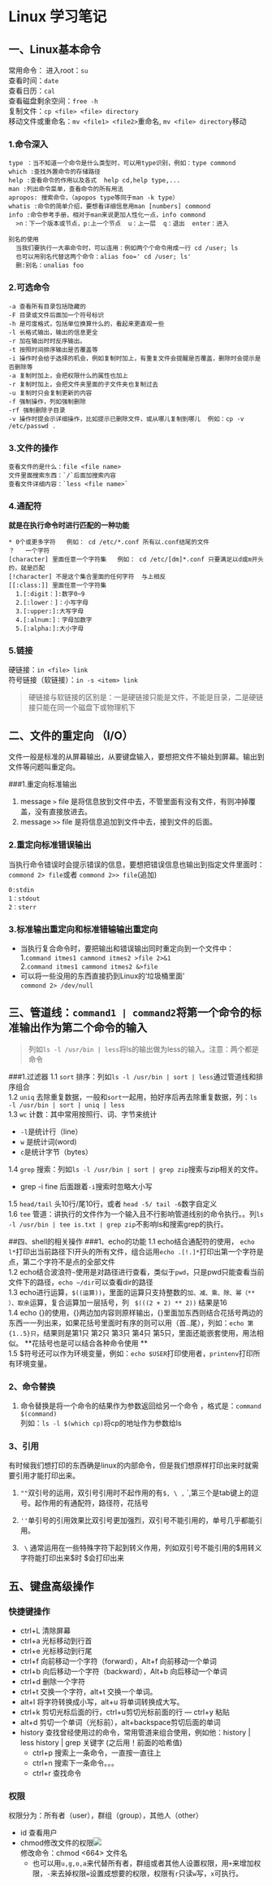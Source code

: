 # Linux 学习笔记

## 一、Linux基本命令
常用命令：
进入root：`su`  
查看时间：`date`  
查看日历：`cal`   
查看磁盘剩余空间：`free -h`  
复制文件：`cp <file> <file> directory`   
移动文件或重命名：`mv <file1> <file2>`重命名,  `mv <file> directory`移动
### 1.命令深入
```
type ：当不知道一个命令是什么类型时，可以用type识别，例如：type commond  
which :查找外置命令的存储路径  
help :查看命令的作用以及各式  help cd,help type,...
man :列出命令菜单，查看命令的所有用法  
apropos: 搜索命令，（apopos type等同于man -k type）  
whatis :命令的简单介绍，要想看详细信息用man [numbers] commond  
info :命令参考手册，相对于man来说更加人性化一点，info commond  
  >n：下一个版本或节点，p:上一个节点  u：上一层  q：退出  enter：进入

别名的使用
  当我们要执行一大串命令时，可以连用：例如两个个命令用成一行 cd /user; ls  
  也可以用别名代替这两个命令：alias foo=' cd /user; ls'   
  删:别名：unalias foo 
```

### 2.可选命令
```
-a 查看所有目录包括隐藏的
-F 目录或文件后面加一个符号标识
-h 是可度格式，包括单位换算什么的，看起来更直观一些
-l 长格式输出，输出的信息更全
-r 加在输出时时反序输出。
-t 按照时间排序输出是否覆盖等
-i 操作时会给于选择的机会，例如复制时加上，有重复文件会提醒是否覆盖，删除时会提示是否删除等
-a 复制时加上，会把权限什么的属性也加上	
-r 复制时加上，会把文件夹里面的子文件夹也复制过去
-u 复制时只会复制更新的内容
-f 强制操作，列如强制删除
-rf 强制删除子目录
-v 操作时提会示详细操作，比如提示已删除文件，或从哪儿复制到哪儿  例如：cp -v /etc/passwd .
```

### 3.文件的操作
```
查看文件的是什么：file <file name>
文件里面搜索东西：`/`后面加搜索内容
查看文件详细内容：`less <file name>`
```
### 4.通配符
**就是在执行命令时进行匹配的一种功能**
```
* 0个或更多字符   例如： cd /etc/*.conf 所有以.conf结尾的文件
？   一个字符
[character] 里面任意一个字符集   例如： cd /etc/[dm]*.conf 只要满足以d或m开头的，就是匹配 
[!character] 不是这个集合里面的任何字符  与上相反
[[:class:]] 里面任意一个字符集
  1.[:digit：]:数字0~9
  2.[:lower：]：小写字母
  3.[:upper:]:大写字母
  4.[:alnum:]：字母加数字
  5.[:alpha:]:大小字母
```
### 5.链接
硬链接：`in <file> link`   
符号链接（软链接）：`in -s <item> link`
   >硬链接与软链接的区别是：一是硬链接只能是文件，不能是目录，二是硬链接只能在同一个磁盘下或物理机下


## 二、文件的重定向 （I/O）
文件一般是标准的从屏幕输出，从要键盘输入，要想把文件不输处到屏幕。输出到文件等问题叫重定向。

###1.重定向标准输出

1.  message `>` file 是将信息放到文件中去，不管里面有没有文件，有则冲掉覆盖，没有直接放进去。   
2.  message `>>` file 是将信息追加到文件中去，接到文件的后面。

### 2.重定向标准错误输出
当执行命令错误时会提示错误的信息，要想把错误信息也输出到指定文件里面时：  
`commond 2> file`或者 `commond 2>> file`(追加)
```
0:stdin
1：stdout
2：sterr
```

### 3.标准输出重定向和标准错输输出重定向

-  当执行复合命令时，要把输出和错误输出同时重定向到一个文件中：  
  1.`command itmes1 cammond itmes2 >file 2>&1`  
  2.`command itmes1 cammond itmes2 &>file` 
-  可以将一些没用的东西直接扔到Linux的‘垃圾桶里面’  
`commond 2> /dev/null`
 
## 三、管道线：`command1 | command2`将第一个命令的标准输出作为第二个命令的输入
>列如`ls -l /usr/bin | less`将ls的输出做为less的输入。注意：两个都是命令


###1.过滤器
1.1 `sort` 排序：列如`ls -l /usr/bin | sort | less`通过管道线和排序组合  
1.2 `uniq` 去除重复数据，一般和`sort`一起用，拍好序后再去除重复数据，列：`ls -l /usr/bin | sort | uniq | less`  
1.3 `wc` 计数：其中常用按照行、词、字节来统计  
-  `-l`是统计行（line）  
-  `w` 是统计词(word)  
-  `c`是统计字节（bytes）  

1.4 `grep` 搜索：列如`ls -l /usr/bin | sort | grep zip`搜索与zip相关的文件。  
  - grep -i fine 后面跟着`-i`搜索时忽略大小写   
   
1.5 `head/tail` 头10行/尾10行，或者 `head -5/ tail -6`数字自定义  
1.6 `tee` 管道：讲执行的文件作为一个输入且不行影响管道线别的命令执行。。列`ls -l /usr/bin | tee is.txt | grep zip`不影响ls和搜索grep的执行。

##四、shell的相关操作
###1、echo的功能
1.1 echo结合通配符的使用， `echo l*`打印出当前路径下l开头的所有文件，组合运用`echo .[!.]*`打印出第一个字符是点，第二个字符不是点的全部文件  
1.2 echo结合波浪符`~`使用是对路径进行查看，类似于`pwd`，只是pwd只能查看当前文件下的路径，`echo ~/dir`可以查看dir的路径  
1.3 echo进行运算，`$((运算))`，里面的运算只支持整数的`加、减、乘、除、幂（** ）、取余`运算，复合运算加一层括号，列 ` $(((2 + 2) ** 2))` 结果是16  
1.4 echo {}的使用，{}两边加内容则原样输出，{}里面加东西则结合花括号两边的东西一一列出来，如果花括号里面时有序的则可以用（首..尾），列如：`echo 第{1..5}只`，结果则是第1只 第2只 第3只 第4只 第5只，里面还能嵌套使用，用法相似。  **花括号也是可以结合各种命令使用 **  
1.5 $符号还可以作为环境变量，例如：`echo $USER`打印使用者，`printenv`打印所有环境变量。

### 2、命令替换

1. 命令替换是将一个命令的结果作为参数返回给另一个命令 ，格式是：`command $(command)`  
列如：`ls -l $(which cp)`将cp的地址作为参数给ls

### 3、引用
有时候我们想打印的东西确是linux的内部命令，但是我们想原样打印出来时就需要引用才能打印出来。
  
1. `""`双引号的运用，双引号引用时不起作用的有`$, \ ,` `,第三个是tab键上的逗号。起作用的有通配符，路径符，花括号    

2. `''`单引号的引用效果比双引号更加强烈，双引号不能引用的，单号几乎都能引用。    

3. ` \` 通常运用在一些特殊字符下起到转义作用，列如双引号不能引用的$用转义字符能打印出来\$时 $会打印出来


## 五、键盘高级操作
### 快捷键操作
- ctrl+L 清除屏幕
- ctrl+a 光标移动到行首  
- ctrl+e 光标移动到行尾
- ctrl+f 向前移动一个字符（forward），Alt+f 向前移动一个单词
- ctrl+b 向后移动一个字符（backward），Alt+b 向后移动一个单词
- ctrl+d 删除一个字符
- ctrl+t 交换一个字符，alt+t 交换一个单词。
- alt+l 将字符转换成小写，alt+u 将单词转换成大写。
- ctrl+k 剪切光标后面的行，ctrl+u剪切光标前面的行
— ctrl+y 粘贴
- alt+d 剪切一个单词（光标前），alt+backspace剪切后面的单词
- history 查找曾经使用过的命令，常用管道来组合使用，例如他：history | less
history | grep 关键字 (之后用！前面的哈希值)
  - ctrl+p 搜索上一条命令，一直按一直往上
  - ctrl+n 搜索下一条命令。。。
  - ctrl+r 查找命令

### 权限
权限分为：所有者（user），群组（group），其他人（other）
- id 查看用户  
- chmod修改文件的权限![][png]  
修改命令：chmod <664> 文件名
  - 也可以用`u,g,o,a`来代替所有者，群组或者其他人设置权限，用`+`来增加权限，`-`来去掉权限`=`设置成想要的权限，权限有`r`只读`w`写，`x`可执行。


















<!--链接-->
[png]:gitnote/ejz.png







































